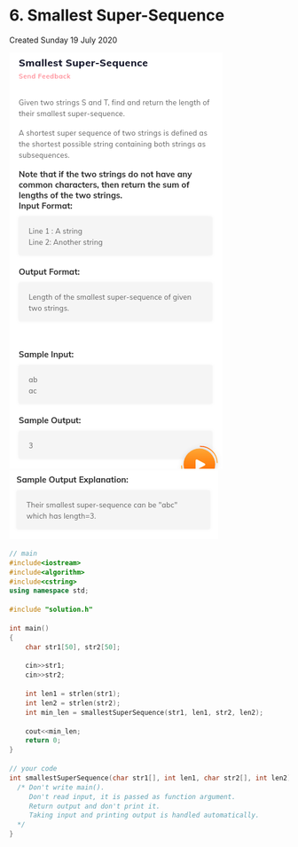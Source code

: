# 6. Smallest Super-Sequence
Created Sunday 19 July 2020

![](6._Smallest_Super-Sequence_-_80/pasted_image.png)
![](6._Smallest_Super-Sequence_-_80/pasted_image001.png)
```c++
// main
#include<iostream>
#include<algorithm>
#include<cstring>
using namespace std;

#include "solution.h"

int main()
{
    char str1[50], str2[50];

    cin>>str1;
    cin>>str2;

    int len1 = strlen(str1);
    int len2 = strlen(str2);
    int min_len = smallestSuperSequence(str1, len1, str2, len2);

    cout<<min_len;
    return 0;
}

// your code
int smallestSuperSequence(char str1[], int len1, char str2[], int len2) {
  /* Don't write main().
     Don't read input, it is passed as function argument.
     Return output and don't print it.
     Taking input and printing output is handled automatically.
  */
}
```
